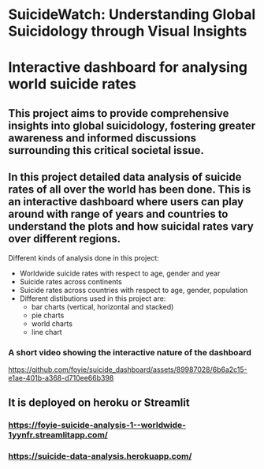 # SuicideWatch: Understanding Global Suicidology through Visual Insights 
# Interactive dashboard for analysing world suicide rates
## This project aims to provide comprehensive insights into global suicidology, fostering greater awareness and informed discussions surrounding this critical societal issue.
## In this project detailed data analysis of suicide rates of all over the world has been done. This is an interactive dashboard where users can play around with range of years and countries to understand the plots and how suicidal rates vary over different regions.
Different kinds of analysis done in this project:
* Worldwide suicide rates with respect to age, gender and year
* Suicide rates across continents
* Suicide rates across countries with respect to age, gender, population
* Different distibutions used in this project are:
  * bar charts (vertical, horizontal and stacked)
  * pie charts
  * world charts
  * line chart

### A short video showing the interactive nature of the dashboard 
https://github.com/foyie/suicide_dashboard/assets/89987028/6b6a2c15-e1ae-401b-a368-d710ee66b398

## It is deployed on heroku or Streamlit
### https://foyie-suicide-analysis-1--worldwide-1yynfr.streamlitapp.com/
### https://suicide-data-analysis.herokuapp.com/
